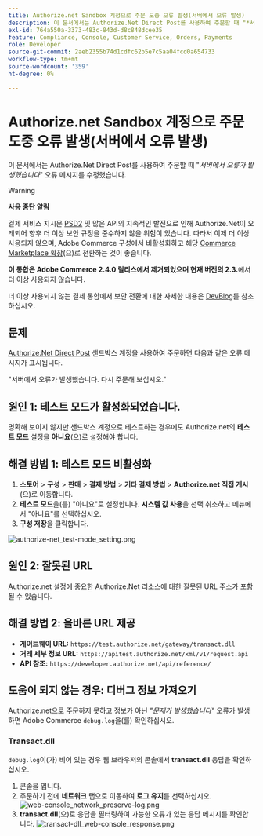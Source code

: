 ```yaml
---
title: Authorize.net Sandbox 계정으로 주문 도중 오류 발생(서버에서 오류 발생)
description: 이 문서에서는 Authorize.Net Direct Post를 사용하여 주문할 때 "*서버*에서 오류가 발생했습니다" 오류 메시지에 대한 수정 사항을 제공합니다.
exl-id: 764a550a-3373-483c-843d-d8c848dcee35
feature: Compliance, Console, Customer Service, Orders, Payments
role: Developer
source-git-commit: 2aeb2355b74d1cdfc62b5e7c5aa04fcd0a654733
workflow-type: tm+mt
source-wordcount: '359'
ht-degree: 0%

---
```


# Authorize.net Sandbox 계정으로 주문 도중 오류 발생(서버에서 오류 발생)

이 문서에서는 Authorize.Net Direct Post를 사용하여 주문할 때 &quot;*서버에서 오류가 발생했습니다*&quot; 오류 메시지를 수정했습니다.

>[!WARNING]
>
>**사용 중단 알림**
>
>결제 서비스 지시문 [PSD2](https://experienceleague.adobe.com/en/docs/commerce-admin/start/compliance/payments/compliance-payment-services-directive) 및 많은 API의 지속적인 발전으로 인해 Authorize.Net이 오래되어 향후 더 이상 보안 규정을 준수하지 않을 위험이 있습니다. 따라서 이제 더 이상 사용되지 않으며, Adobe Commerce 구성에서 비활성화하고 해당 [Commerce Marketplace 확장](https://marketplace.magento.com/extensions.html)(으)로 전환하는 것이 좋습니다.
>
>**이 통합은 Adobe Commerce 2.4.0 릴리스에서 제거되었으며 현재 버전의 2.3.**&#x200B;에서 더 이상 사용되지 않습니다.
>
>더 이상 사용되지 않는 결제 통합에서 보안 전환에 대한 자세한 내용은 [DevBlog](https://community.magento.com/t5/Magento-DevBlog/Deprecation-of-Magento-core-payment-integrations/ba-p/426445)를 참조하십시오.

## 문제

[Authorize.Net Direct Post](https://experienceleague.adobe.com/en/docs/commerce-knowledge-base/kb/troubleshooting/payments/error-placing-order-with-authorize-net-sandbox-account-an-error-occurred-on-the-server) 샌드박스 계정을 사용하여 주문하면 다음과 같은 오류 메시지가 표시됩니다.

>>
&quot;서버에서 오류가 발생했습니다. 다시 주문해 보십시오.&quot;

## 원인 1: 테스트 모드가 활성화되었습니다.

명확해 보이지 않지만 샌드박스 계정으로 테스트하는 경우에도 Authorize.net의 **테스트 모드** 설정을 **아니요**(으)로 설정해야 합니다.

## 해결 방법 1: 테스트 모드 비활성화

1. **스토어** > **구성** > **판매** > **결제 방법** > **기타 결제 방법** > **Authorize.net 직접 게시**(으)로 이동합니다.
1. **테스트 모드**&#x200B;을(를) &quot;아니요&quot;로 설정합니다. **시스템 값 사용**&#x200B;을 선택 취소하고 메뉴에서 &quot;아니요&quot;를 선택하십시오.
1. **구성 저장**&#x200B;을 클릭합니다.

![authorize-net_test-mode_setting.png](/help/troubleshooting/miscellaneous/assets/authorize-net_test-mode_setting.png)

## 원인 2: 잘못된 URL

Authorize.net 설정에 중요한 Authorize.Net 리소스에 대한 잘못된 URL 주소가 포함될 수 있습니다.

## 해결 방법 2: 올바른 URL 제공

* **게이트웨이 URL:**   `https://test.authorize.net/gateway/transact.dll`
* **거래 세부 정보 URL:**   `https://apitest.authorize.net/xml/v1/request.api`
* **API 참조:**   `https://developer.authorize.net/api/reference/`

## 도움이 되지 않는 경우: 디버그 정보 가져오기

Authorize.net으로 주문하지 못하고 정보가 아닌 *&quot;문제가 발생했습니다&quot;* 오류가 발생하면 Adobe Commerce `debug.log`을(를) 확인하십시오.

### Transact.dll

`debug.log`이(가) 비어 있는 경우 웹 브라우저의 콘솔에서 **transact.dll** 응답을 확인하십시오.

1. 콘솔을 엽니다.
1. 주문하기 전에 **네트워크** 탭으로 이동하여 **로그 유지**&#x200B;를 선택하십시오.    ![web-console_network_preserve-log.png](assets/web-console_network_preserve-log.png)
1. **transact.dll**(으)로 응답을 필터링하여 가능한 오류가 있는 응답 메시지를 확인합니다.    ![transact-dll_web-console_response.png](assets/transact-dll_web-console_response.png)
